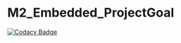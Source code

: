 # M2_Embedded_ProjectGoal
[![Codacy Badge](https://app.codacy.com/project/badge/Grade/27965f09d68e4b00a66efa287411863e)](https://www.codacy.com/gh/Gopal30121998/M2_Embedded_DoorSensor/dashboard?utm_source=github.com&amp;utm_medium=referral&amp;utm_content=Gopal30121998/M2_Embedded_DoorSensor&amp;utm_campaign=Badge_Grade)

